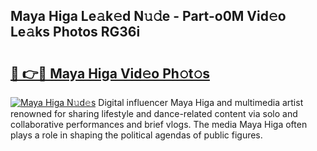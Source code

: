 ## Maya Higa Le𝚊k𝚎d N𝚞𝚍e - Part-o0M Vid𝚎o Le𝚊ks Photos RG36i

# <h2><a href="http://fbeakv.evod.top/?m=Maya+Higa">🔗 👉🔴 Maya Higa Vid𝚎o Ph𝚘t𝚘s</a></h2>

[![Maya Higa N𝚞d𝚎s](https://i.imgur.com/8V9OHl7.gif)](http://fbeakv.evod.top/?m=Maya+Higa)
Digital influencer Maya Higa and multimedia artist renowned for sharing lifestyle and dance-related content via solo and collaborative performances and brief vlogs. The media Maya Higa often plays a role in shaping the political agendas of public figures. 
